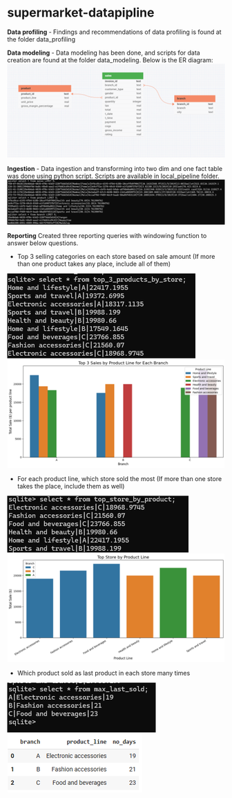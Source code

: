 # supermarket-datapipline 

**Data profiling** - Findings and recommendations of data profiling is found at the folder data_profiling <br>

**Data modeling** - Data modeling has been done, and scripts for data creation are found at the folder data_modeling. Below is the ER diagram:
![image info](./data_modeling/images/ER_diagram.png)

**Ingestion** - Data ingestion and transforming into two dim and one fact table was done using python script. Scripts are available in local_pipeline folder.
![image info](./local_pipeline/images/data_load.png)

**Reporting**
Created three reporting queries with windowing function to answer below questions.

- Top 3 selling categories on each store based on sale amount (If more than one product takes any place, include all of them)

![image info](./local_pipeline/images/result-1.png)
![image info](./local_pipeline/images/plot-1.png)

- For each product line, which store sold the most (If more than one store takes the place, include them as well)

![image info](./local_pipeline/images/result-2.png)
![image info](./local_pipeline/images/plot-2.png)

- Which product sold as last product in each store many times

![image info](./local_pipeline/images/result-3.png)
![image info](./local_pipeline/images/plot-3.png)